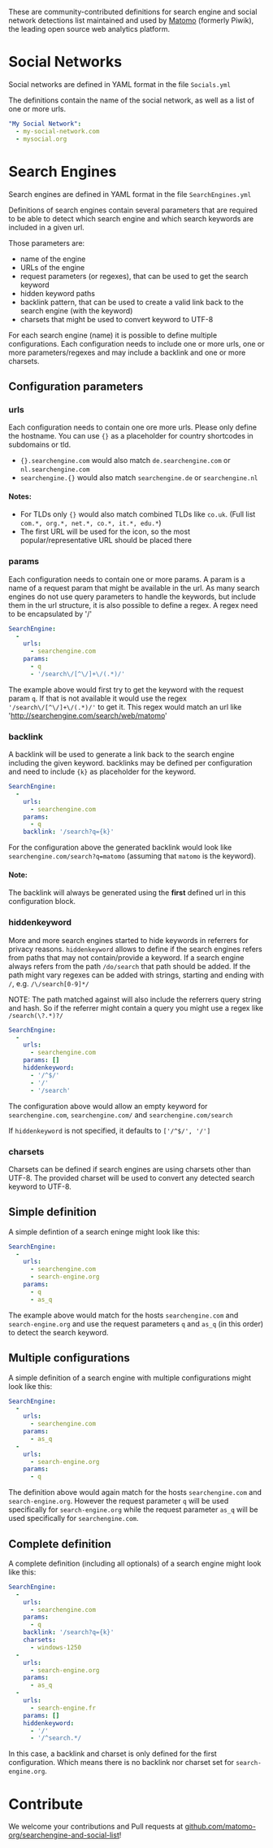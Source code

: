 These are community-contributed definitions for search engine and social network detections list maintained and used by [Matomo](https://matomo.org/) (formerly Piwik), the leading open source web analytics platform.

# Social Networks

Social networks are defined in YAML format in the file `Socials.yml`

The definitions contain the name of the social network, as well as a list of one or more urls.

```YAML
"My Social Network":
  - my-social-network.com
  - mysocial.org
```

# Search Engines

Search engines are defined in YAML format in the file `SearchEngines.yml`

Definitions of search engines contain several parameters that are required to be able to detect which search engine and which search keywords are included in a given url.

Those parameters are:
- name of the engine
- URLs of the engine
- request parameters (or regexes), that can be used to get the search keyword
- hidden keyword paths
- backlink pattern, that can be used to create a valid link back to the search engine (with the keyword)
- charsets that might be used to convert keyword to UTF-8

For each search engine (name) it is possible to define multiple configurations.
Each configuration needs to include one or more urls, one or more parameters/regexes and may include a backlink and one or more charsets.

## Configuration parameters

### urls

Each configuration needs to contain one ore more urls. Please only define the hostname.
You can use `{}` as a placeholder for country shortcodes in subdomains or tld.
- `{}.searchengine.com` would also match `de.searchengine.com` or `nl.searchengine.com`
- `searchengine.{}` would also match `searchengine.de` or `searchengine.nl`

#### Notes: 
- For TLDs only `{}` would also match combined TLDs like `co.uk`. (Full list `com.*, org.*, net.*, co.*, it.*, edu.*`)
- The first URL will be used for the icon, so the most popular/representative URL should be placed there 

### params

Each configuration needs to contain one or more params. A param is a name of a request param that might be available in the url.
As many search engines do not use query parameters to handle the keywords, but include them in the url structure, it is also possible to define a regex.
A regex need to be encapsulated by '/' 

```YAML
SearchEngine:
  -
    urls:
      - searchengine.com
    params:
      - q
      - '/search\/[^\/]+\/(.*)/'
```

The example above would first try to get the keyword with the request param `q`. If that is not available it would use the regex `'/search\/[^\/]+\/(.*)/'` to get it.
This regex would match an url like 'http://searchengine.com/search/web/matomo'

### backlink

A backlink will be used to generate a link back to the search engine including the given keyword. backlinks may be defined per configuration and need to include `{k}` as placeholder for the keyword.

```YAML
SearchEngine:
  -
    urls:
      - searchengine.com
    params:
      - q
    backlink: '/search?q={k}'
```

For the configuration above the generated backlink would look like `searchengine.com/search?q=matomo` (assuming that `matomo` is the keyword).

#### Note: 

The backlink will always be generated using the __first__ defined url in this configuration block.

### hiddenkeyword

More and more search engines started to hide keywords in referrers for privacy reasons. `hiddenkeyword` allows to define if the search engines refers from paths that may not contain/provide a keyword.
If a search engine always refers from the path `/do/search` that path should be added. If the path might vary regexes can be added with strings, starting and ending with `/`, e.g. `/\/search[0-9]*/`

NOTE: The path matched against will also include the referrers query string and hash. So if the referrer might contain a query you might use a regex like `/search(\?.*)?/` 

```YAML
SearchEngine:
  -
    urls:
      - searchengine.com
    params: []
    hiddenkeyword:
      - '/^$/'
      - '/'
      - '/search'
```

The configuration above would allow an empty keyword for `searchengine.com`, `searchengine.com/` and `searchengine.com/search`

If `hiddenkeyword` is not specified, it defaults to `['/^$/', '/']`

### charsets

Charsets can be defined if search engines are using charsets other than UTF-8. The provided charset will be used to convert any detected search keyword to UTF-8.

## Simple definition

A simple defintion of a search eninge might look like this:

```YAML
SearchEngine:
  -
    urls:
      - searchengine.com
      - search-engine.org
    params:
      - q
      - as_q
```

The example above would match for the hosts `searchengine.com` and `search-engine.org` and use the request parameters `q` and `as_q` (in this order) to detect the search keyword.

## Multiple configurations

A simple definition of a search engine with multiple configurations might look like this:

```YAML
SearchEngine:
  -
    urls:
      - searchengine.com
    params:
      - as_q
  -
    urls:
      - search-engine.org
    params:
      - q
```

The definition above would again match for the hosts `searchengine.com` and `search-engine.org`. However the request parameter `q` will be used specifically for `search-engine.org` while the request parameter `as_q` will be used specifically for `searchengine.com`.

## Complete definition

A complete definition (including all optionals) of a search engine might look like this:

```YAML
SearchEngine:
  -
    urls:
      - searchengine.com
    params:
      - q
    backlink: '/search?q={k}'
    charsets:
      - windows-1250
  -
    urls:
      - search-engine.org
    params:
      - as_q
  -
    urls:
      - search-engine.fr
    params: []
    hiddenkeyword:
      - '/'
      - '/^search.*/
```

In this case, a backlink and charset is only defined for the first configuration. Which means there is no backlink nor charset set for `search-engine.org`.

# Contribute

We welcome your contributions and Pull requests at [github.com/matomo-org/searchengine-and-social-list](https://github.com/matomo-org/searchengine-and-social-list/edit/master/README.md)! 
